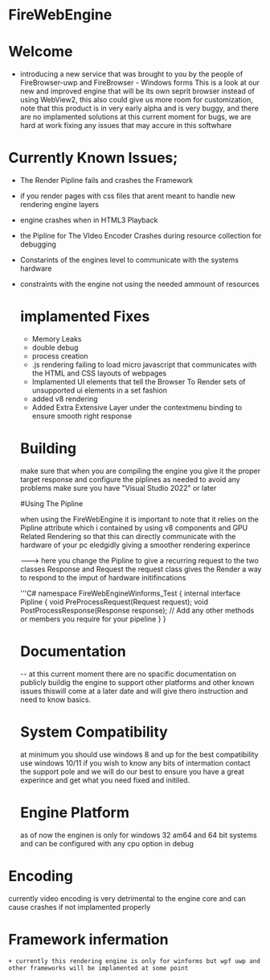 # FireWebEngine

  # Welcome
  - introducing a new service that was brought to you by the people of FireBrowser-uwp and FireBrowser - Windows forms
This is a look at our new and improved engine that will be its own seprit browser instead of using WebView2, this also could give us more room for customization, note that this product is in very early alpha and is very buggy, and there are no implamented solutions at this current moment for bugs, we are hard at work fixing any issues that may accure in this softwhare

# Currently Known Issues;

+ The Render Pipline fails and crashes the Framework
+ if you render pages with css files that arent meant to handle new rendering engine layers
+ engine crashes when in HTML3 Playback
+ the Pipline for The VIdeo Encoder Crashes during resource collection for debugging
+ Constarints of the engines level to communicate with the systems hardware
+ constraints with the engine not using the needed ammount of resources

  # implamented Fixes
  + Memory Leaks
  + double debug
  + process creation
  + .js rendering failing to load micro javascript that communicates with the HTML and CSS layouts of webpages
  + Implamented UI elements that tell the Browser To Render sets of unsupported ui elements in a set fashion
  + added v8 rendering
  + Added Extra Extensive Layer under the contextmenu binding to ensure smooth right response
 
  # Building

    make sure that when you are compiling the engine you give it the proper target response and configure the piplines as needed
    to avoid any problems make sure you have "Visual Studio 2022" or later

  #Using The Pipline

  when using the FireWebEngine it is important to note that it relies on the Pipline attribute which i contained by using v8 components and GPU Related Rendering
  so that this can directly communicate with the hardware of your pc eledgidly giving a smoother rendering experince

  ---> here you change the Pipline to give a recurring request to the two classes Response and Request the request class gives the Render a way to respond to the imput of hardware initifincations

  '''C#
  namespace FireWebEngineWinforms_Test
   {
       internal interface Pipline
       {
           void PreProcessRequest(Request request);
           void PostProcessResponse(Response response);
           // Add any other methods or members you require for your pipeline
       }
   }



  # Documentation
  -- at this current moment there are no spacific documentation on publicly buildig the engine to support other platforms and other known issues
  thiswill come at a later date and will give thero instruction and need to know basics.

  # System Compatibility

    at minimum you should use windows 8 and up for the best compatibility use windows 10/11
    if you wish to know any bits of intermation contact the support pole and we will do our best to ensure you have a great experince and get what you need fixed and initiled.

  # Engine Platform
  as of now the enginen is only for windows 32 am64 and 64 bit systems and can be configured with any cpu option in debug

 # Encoding
   currently video encoding is very detrimental to the engine core and can cause crashes if not implamented properly

   # Framework infermation
    + currently this rendering engine is only for winforms but wpf uwp and other frameworks will be implamented at some point
